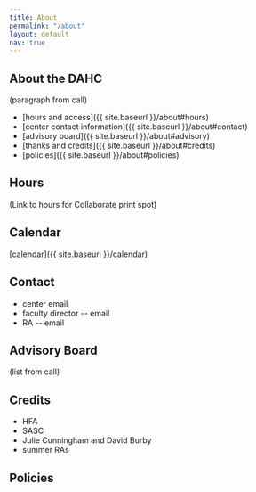 ```yaml
---
title: About
permalink: "/about"
layout: default
nav: true
---
```


## About the DAHC

(paragraph from call)

-  [hours and access]({{ site.baseurl }}/about#hours)
-  [center contact information]({{ site.baseurl }}/about#contact)
-  [advisory board]({{ site.baseurl }}/about#advisory)
-  [thanks and credits]({{ site.baseurl }}/about#credits)
-  [policies]({{ site.baseurl }}/about#policies)

## Hours

(Link to hours for Collaborate print spot)

## Calendar

[calendar]({{ site.baseurl }}/calendar)

## Contact

-  center email
-  faculty director -- email
-  RA -- email

## Advisory Board

(list from call)

## Credits

-  HFA
-  SASC
-  Julie Cunningham and David Burby
-  summer RAs

## Policies
